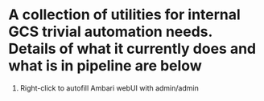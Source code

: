 # A collection of utilities for internal GCS trivial automation needs. Details of what it currently does and what is in pipeline are below

1. Right-click to autofill Ambari webUI with admin/admin
